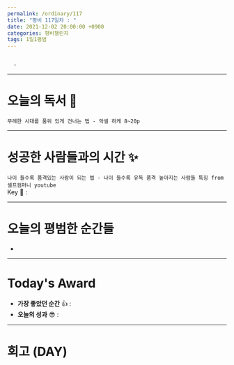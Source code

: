 ```yaml
---
permalink: /ordinary/117
title: "평비 117일차 : "
date: 2021-12-02 20:00:00 +0900
categories: 평비챌린지
tags: 1일1평범
---
```

```

  - 
```

---
# 오늘의 독서 📕
`무례한 시대를 품위 있게 건너는 법 - 악셀 하케 8~20p`  


---
# 성공한 사람들과의 시간 ✨
`나이 들수록 품격있는 사람이 되는 법 - 나이 들수록 유독 품격 높아지는 사람들 특징 from 셀프컴퍼니 youtube`  
Key 🔑 :


---
# 오늘의 평범한 순간들
-

---
# Today's Award
- **가장 좋았던 순간** 👍 : 
- **오늘의 성과** 😎 : 

---
# 회고 (DAY)
